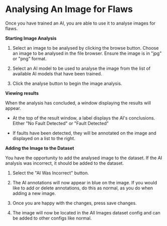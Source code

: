 # Analysing An Image for Flaws

Once you have trained an AI, you are able to use it to analyse images for flaws.

**Starting Image Analysis**

1. Select an image to be analysed by clicking the browse button. Choose an image to be analysed in the file browser. Ensure the image is in "jpg" or "png" format.

2. Select an AI model to be used to analyse the image from the list of available AI models that have been trained.

3. Click the analyse button to begin the image analysis.

**Viewing results**

When the analysis has concluded, a window displaying the results will appear.

- At the top of the result window, a label displays the AI's conclusions. Either "No Fault Detected" or "Fault Detected"

- If faults have been detected, they will be annotated on the image and displayed on a list to the right.

**Adding the Image to the Dataset**

You have the opportunity to add the analysed image to the dataset. If the AI analysis was incorrect, it should be added to the dataset. 

1. Select the "AI Was Incorrect" button.

2. The AI annotations will now appear in blue on the image. If you would like to add or delete annotations, do this as normal, as you do when adding a new image.

3. Once you are happy with the changes, press save changes.

4. The image will now be located in the All Images dataset config and can be added to other configs like normal.